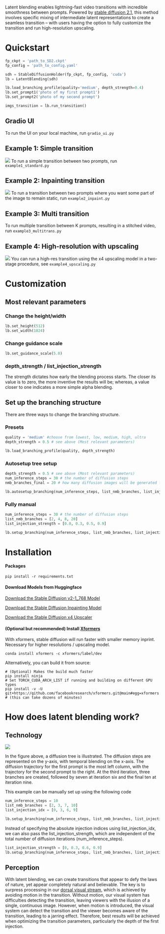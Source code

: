 Latent blending enables lightning-fast video transitions with incredible smoothness between prompts. Powered by [stable diffusion 2.1](https://stability.ai/blog/stablediffusion2-1-release7-dec-2022), this method involves specific mixing of intermediate latent representations to create a seamless transition – with users having the option to fully customize the transition and run high-resolution upscaling.

# Quickstart
```python
fp_ckpt = 'path_to_SD2.ckpt'
fp_config = 'path_to_config.yaml'

sdh = StableDiffusionHolder(fp_ckpt, fp_config, 'cuda')
lb = LatentBlending(sdh)

lb.load_branching_profile(quality='medium', depth_strength=0.4)
lb.set_prompt1('photo of my first prompt1')
lb.set_prompt2('photo of my second prompt')

imgs_transition = lb.run_transition()
```
## Gradio UI
To run the UI on your local machine, run `gradio_ui.py`

## Example 1: Simple transition
![](example1.jpg)
To run a simple transition between two prompts, run `example1_standard.py`

## Example 2: Inpainting transition
![](example2.jpg)
To run a transition between two prompts where you want some part of the image to remain static, run `example2_inpaint.py`

## Example 3: Multi transition
To run multiple transition between K prompts, resulting in a stitched video, run `example3_multitrans.py`

## Example 4: High-resolution with upscaling
![](example4.jpg)
You can run a high-res transition using the x4 upscaling model in a two-stage procedure, see `example4_upscaling.py`

# Customization

## Most relevant parameters

### Change the height/width
```python 
lb.set_height(512)
lb.set_width(1024)
```
### Change guidance scale
```python 
lb.set_guidance_scale(5.0)
```
### depth_strength / list_injection_strength
The strength dictates how early the blending process starts. The closer its value is to zero, the more inventive the results will be; whereas, a value closer to one indicates a more simple alpha blending.


## Set up the branching structure

There are three ways to change the branching structure.
### Presets
```python 
quality = 'medium' #choose from lowest, low, medium, high, ultra
depth_strength = 0.5 # see above (Most relevant parameters)

lb.load_branching_profile(quality, depth_strength)
```

### Autosetup tree setup
```python 
depth_strength = 0.5 # see above (Most relevant parameters)
num_inference_steps = 30 # the number of diffusion steps
nmb_branches_final = 20 # how many diffusion images will be generated for the transition

lb.autosetup_branching(num_inference_steps, list_nmb_branches, list_injection_strength)
```

### Fully manual
```python 
num_inference_steps = 30 # the number of diffusion steps
list_nmb_branches = [2, 4, 8, 20]
list_injection_strength = [0.0, 0.3, 0.5, 0.9]

lb.setup_branching(num_inference_steps, list_nmb_branches, list_injection_strength=list_injection_strength)
```

# Installation
#### Packages
```commandline
pip install -r requirements.txt
```
#### Download Models from Huggingface
[Download the Stable Diffusion v2-1_768 Model](https://huggingface.co/stabilityai/stable-diffusion-2-1)

[Download the Stable Diffusion Inpainting Model](https://huggingface.co/stabilityai/stable-diffusion-2-inpainting)

[Download the Stable Diffusion x4 Upscaler](https://huggingface.co/stabilityai/stable-diffusion-x4-upscaler)

#### (Optional but recommended) Install [Xformers](https://github.com/facebookresearch/xformers)
With xformers, stable diffusion will run faster with smaller memory inprint. Necessary for higher resolutions / upscaling model.

```commandline
conda install xformers -c xformers/label/dev
```

Alternatively, you can build it from source:
```commandline
# (Optional) Makes the build much faster
pip install ninja
# Set TORCH_CUDA_ARCH_LIST if running and building on different GPU types
pip install -v -U git+https://github.com/facebookresearch/xformers.git@main#egg=xformers
# (this can take dozens of minutes)
```

# How does latent blending work?
## Technology
![](animation.gif)

In the figure above, a diffusion tree is illustrated. The diffusion steps are represented on the y-axis, with temporal blending on the x-axis. The diffusion trajectory for the first prompt is the most left column, with the trajectory for the second prompt to the right. At the third iteration, three branches are created, followed by seven at iteration six and the final ten at iteration nine.

This example can be manually set up using the following code
```python 
num_inference_steps = 10 
list_nmb_branches = [2, 3, 7, 10]
list_injection_idx = [0, 3, 6, 9]

lb.setup_branching(num_inference_steps, list_nmb_branches, list_injection_idx=list_injection_idx)
```

Instead of specifying the absolute injection indices using list_injection_idx, we can also pass the list_injection_strength, which are independent of the total number of diffusion iterations (num_inference_steps).
```python 
list_injection_strength = [0, 0.3, 0.6, 0.9]
lb.setup_branching(num_inference_steps, list_nmb_branches, list_injection_strength=list_injection_strength)
```
## Perception
With latent blending, we can create transitions that appear to defy the laws of nature, yet appear completely natural and believable. The key is to surpress processing in our [dorsal visual stream](https://en.wikipedia.org/wiki/Two-streams_hypothesis#Dorsal_stream), which is achieved by avoiding motion in the transition. Without motion, our visual system has difficulties detecting the transition, leaving viewers with the illusion of a single, continuous image. However, when motion is introduced, the visual system can detect the transition and the viewer becomes aware of the transition, leading to a jarring effect. Therefore, best results will be achieved when optimizing the transition parameters, particularly the depth of the first injection.

